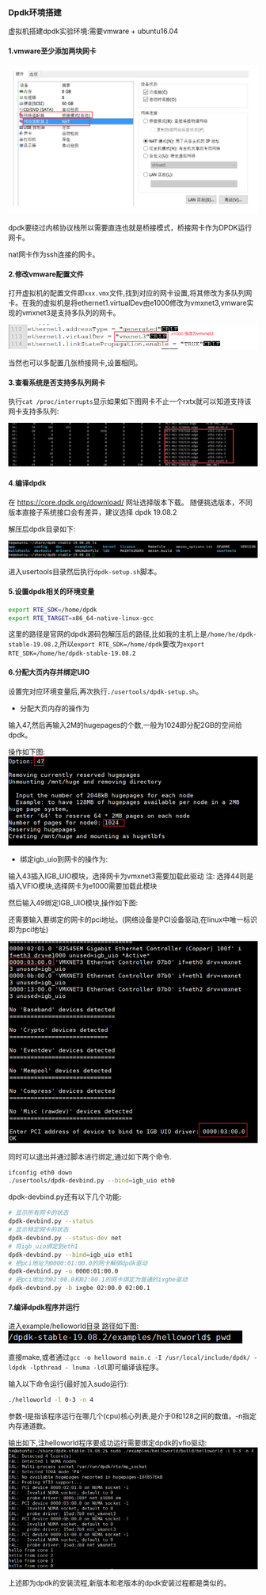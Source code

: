 ### Dpdk环境搭建

虚拟机搭建dpdk实验环境:需要vmware + ubuntu16.04

#### 1.vmware至少添加两块网卡

![](./resource/vmware.png)

dpdk要绕过内核协议栈所以需要直连也就是桥接模式，桥接网卡作为DPDK运行网卡。

nat网卡作为ssh连接的网卡。

#### 2.修改vmware配置文件

打开虚拟机的配置文件即`xxx.vmx`文件,找到对应的网卡设置,将其修改为多队列网卡。在我的虚拟机是将ethernet1.virtualDev由e1000修改为vmxnet3,vmware实现的vmxnet3是支持多队列的网卡。

![](./resource/ether_modify.png)

当然也可以多配置几张桥接网卡,设置相同。

#### 3.查看系统是否支持多队列网卡

执行`cat /proc/interrupts`显示如果如下图网卡不止一个rxtx就可以知道支持该网卡支持多队列:

![](./resource/multi_queue.png)

#### 4.编译dpdk

在 https://core.dpdk.org/download/ 网址选择版本下载。
随便挑选版本，不同版本直接子系统接口会有差异，建议选择 dpdk 19.08.2

解压后dpdk目录如下:

![](./resource/dpdk_source.png)

进入usertools目录然后执行`dpdk-setup.sh`脚本。

#### 5.设置dpdk相关的环境变量



```bash
export RTE_SDK=/home/dpdk
export RTE_TARGET=x86_64-native-linux-gcc
```

这里的路径是官网的dpdk源码包解压后的路径,比如我的主机上是`/home/he/dpdk-stable-19.08.2`,所以`export RTE_SDK=/home/dpdk`要改为`export RTE_SDK=/home/he/dpdk-stable-19.08.2`

#### 6.分配大页内存并绑定UIO

设置完对应环境变量后,再次执行`./usertools/dpdk-setup.sh`。

- 分配大页内存的操作为

输入47,然后再输入2M的hugepages的个数,一般为1024即分配2GB的空间给dpdk。

操作如下图:
![](./resource/huge_page.png)

- 绑定igb_uio到网卡的操作为:

输入43插入IGB_UIO模块，选择网卡为vmxnet3需要加载此驱动
注: 选择44则是插入VFIO模块,选择网卡为e1000需要加载此模块

然后输入49绑定IGB_UIO模块,操作如下图:

还需要输入要绑定的网卡的pci地址。(网络设备是PCI设备驱动,在linux中唯一标识即为pci地址)

![](./resource/bind_core.png)

同时可以退出并通过脚本进行绑定,通过如下两个命令.

```bash
ifconfig eth0 down
./usertools/dpdk-devbind.py --bind=igb_uio eth0
```
dpdk-devbind.py还有以下几个功能:
```bash
# 显示所有网卡的状态
dpdk-devbind.py --status
# 显示特定网卡的状态
dpdk-devbind.py --status-dev net
# 将igb_uio绑定到eth1
dpdk-devbind.py --bind=igb_uio eth1
# 把pci地址为0000:01:00.0的网卡解绑dpdk驱动
dpdk-devbind.py -u 0000:01:00.0
# 把pci地址为02:00.0和02:00.1的网卡绑定为普通的ixgbe驱动
dpdk-devbind.py -b ixgbe 02:00.0 02:00.1
```

#### 7.编译dpdk程序并运行

进入example/helloworld目录
路径如下图:
![](./resource/example_path.png)

直接make,或者通过`gcc -o helloword main.c -I /usr/local/include/dpdk/ -ldpdk -lpthread -
lnuma -ldl`即可编译该程序。

输入以下命令运行(最好加入sudo运行):
```bash
./helloworld -l 0-3 -n 4
```

参数-l是指该程序运行在哪几个(cpu)核心列表,是介于0和128之间的数值。-n指定内存通道数。

输出如下,注helloworld程序要成功运行需要绑定dpdk的vfio驱动:
![](./resource/helloworld.png)

上述即为dpdk的安装流程,新版本和老版本的dpdk安装过程都是类似的。
